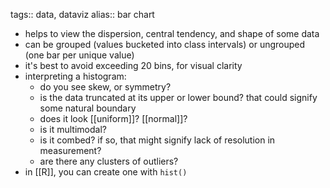 tags:: data, dataviz
alias:: bar chart

- helps to view the dispersion, central tendency, and shape of some data
- can be grouped (values bucketed into class intervals) or ungrouped (one bar per unique value)
- it's best to avoid exceeding 20 bins, for visual clarity
- interpreting a histogram:
	- do you see skew, or symmetry?
	- is the data truncated at its upper or lower bound? that could signify some natural boundary
	- does it look [[uniform]]? [[normal]]?
	- is it multimodal?
	- is it combed? if so, that might signify lack of resolution in measurement?
	- are there any clusters of outliers?
- in [[R]], you can create one with `hist()`